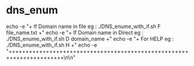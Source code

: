 # dns_enum

  echo -e "+ If Domain name in file eg : ./DNS_enume_with_if.sh F file_name.txt +"
  echo -e "+ If Domain name in Direct eg : ./DNS_enume_with_if.sh D domain_name +"
  echo -e "+ For HELP                 eg : ./DNS_enume_with_if.sh H             +"
  echo -e "++++++++++++++++++++++++++++++++++++++++++++++++++++++++++++++++++++++\n\n"
